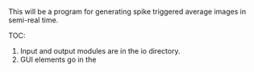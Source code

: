 This will be a program for generating spike triggered average images in semi-real time.

TOC:
1. Input and output modules are in the io directory.
1. GUI elements go in the 